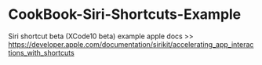 # CookBook-Siri-Shortcuts-Example
Siri shortcut beta (XCode10 beta) example apple docs >> https://developer.apple.com/documentation/sirikit/accelerating_app_interactions_with_shortcuts
